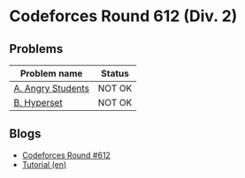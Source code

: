 # Codeforces Round 612 (Div. 2)

## Problems

|Problem name|Status|
|------------|---------|
| [A. Angry Students](problems/A._Angry_Students.md)|NOT OK|
| [B. Hyperset](problems/B._Hyperset.md)|NOT OK|
## Blogs

- [Codeforces Round #612](blogs/Codeforces_Round_612.md)
- [Tutorial (en)](blogs/Tutorial_(en).md)
